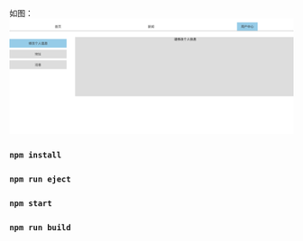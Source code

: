 如图：
![Image text](https://github.com/xsalina/routersNest/blob/master/src/images/%E5%B1%8F%E5%B9%95%E5%BF%AB%E7%85%A7%202019-01-07%20%E4%B8%8B%E5%8D%884.39.10.png)



### `npm install`

### `npm run eject`

### `npm start`


### `npm run build`



